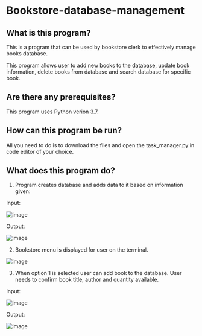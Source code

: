 # Bookstore-database-management

## What is this program?

This is a program that can be used by bookstore clerk to effectively manage books database.

This program allows user to add new books to the database, update book information, delete books from database and search database for specific book.

## Are there any prerequisites?
This program uses Python verion 3.7.

## How can this program be run?
All you need to do is to download the files and open the task_manager.py in code editor of your choice. 

## What does this program do?
1. Program creates database and adds data to it based on information given:

Input:

![image](https://user-images.githubusercontent.com/118485184/234416798-34dfccc9-1d95-41cf-8744-70172a7c5822.png)

Output: 

![image](https://user-images.githubusercontent.com/118485184/234416859-6aa8505a-c0ef-4c44-b795-eac88b4b8a0d.png)

2. Bookstore menu is displayed for user on the terminal.

![image](https://user-images.githubusercontent.com/118485184/234417015-c558d41d-cc0a-41e9-90a4-b995f0f97445.png)

3. When option 1 is selected user can add book to the database. User needs to confirm book title, author and quantity available.

Input: 

![image](https://user-images.githubusercontent.com/118485184/234417559-d59f9e07-1a2e-4d8f-8bbb-a4c6d8bfa490.png)

Output: 

![image](https://user-images.githubusercontent.com/118485184/234417631-9dd96710-9d1a-4b82-9e8f-398881282a5e.png)



